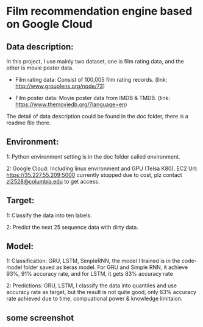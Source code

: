 # Film recommendation engine based on Google Cloud

## Data description:

In this project, I use mainly two dataset, one is film rating data, and the other is movie poster data. 

+ Film rating data: Consist of 100,005 film rating records. (link: http://www.grouplens.org/node/73)

+ Film poster data: Movie poster data from IMDB & TMDB. (link: https://www.themoviedb.org/?language=en)


The detail of data description could be found in the doc folder, there is a readme file there.

## Environment: 

1: Python environment setting is in the doc folder called environment.

2: Google Cloud: Including linux environment and GPU (Telsa K80). EC2 Url: https://35.227.55.209:5000 currently stopped due to cost, plz contact zl2528@columbia.edu to get access.

## Target:

1: Classify the data into ten labels.

2: Predict the next 25 sequence data with dirty data.

## Model:

1: Classification: GRU, LSTM, SimpleRNN, the model I trained is in the code-model folder saved as keras model. For GRU and Simple RNN, it achieve 93%, 91% accuracy rate, and for LSTM, it gets 83% accuracy rate

2: Predictions: GRU, LSTM, I classify the data into quantiles and use accuracy rate as target, but the result is not quite good, only 63% accuracy rate achieved due to time, compuational power & knowledge limitaion.

## some screenshot
